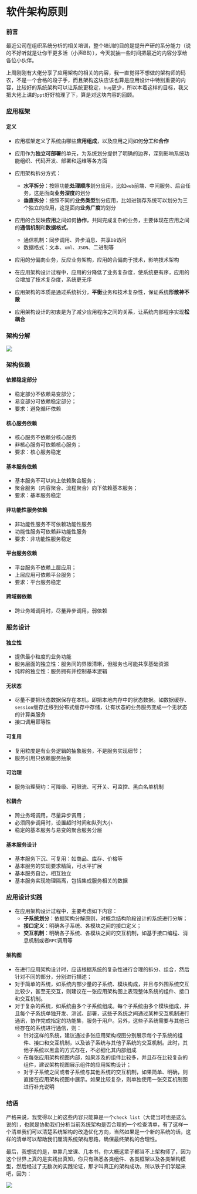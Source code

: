 # 软件架构原则

### 前言

最近公司在组织系统分析的相关培训，整个培训的目的是提升产研的系分能力（说的不好听就是让你干更多活（小声BB）），今天就抽一些时间把最近的内容分享给各位小伙伴。

上周刚刚有大佬分享了应用架构的相关的内容，我一直觉得不想做的架构师的码农，不是一个合格的段子手，而且架构这块应该也算是应用设计中特别重要的内容，比较好的系统架构可以让系统更稳定，`bug`更少，所以本着这样的目标，我又把大佬上课的`ppt`好好梳理了下，算是对这块内容的回顾。

### 应用框架

#### 定义

- 应用框架定义了系统由哪些**应用组成**，以及应用之间如何**分工**和**合作**
- 应用作为**独立可部署**的单元，为系统划分提供了明确的边界，深刻影响系统功能组织、代码开发、部署和运维等各方面
- 应用架构拆分方式：
  - **水平拆分**：按照功能**处理顺序**划分应用，比如`web`前端、中间服务、后台任务，这是面向**业务深度**的划分
  - **垂直拆分**：按照不同的**业务类型**划分应用，比如进销存系统可以划分为三个独立的应用，这是面向**业务广度**的划分

- 应用的合反映**应用**之间如何**协作**，共同完成复杂的业务，主要体现在应用之间的**通信机制**和**数据格式**。
  - 通信机制：同步调用、异步消息、共享`DB`访问
  - 数据格式：文本、`xml`、`JSON`、二进制等
- 应用的分偏向业务，反应业务架构，应用的合偏向于技术，影响技术架构
- 在应用架构设计过程中，应用的分降低了业务复杂度，使系统更有序，应用的合增加了技术复杂度，系统更无序
- 应用架构的本质是通过系统拆分，**平衡**业务和技术复杂性，保证系统**形散神不散**
- 应用架构设计的初衷是为了减少应用程序之间的关系，让系统内部程序实现**松耦合**



### 架构分解

![](https://gitee.com/sysker/picBed/raw/master/blog/20211206214813.png)

### 架构依赖

#### 依赖稳定部分

- 稳定部分不依赖易变部分；
- 易变部分可依赖稳定部分；
- 要求：避免循环依赖

#### 核心服务依赖

- 核心服务不依赖分核心服务
- 非核心服务可依赖核心服务；
- 要求：核心服务稳定

#### 基本服务依赖

- 基本服务不可以向上依赖聚合服务；
- 聚合服务（内容聚合、流程聚合）向下依赖基本服务；
- 要求：基本服务稳定

#### 非功能性服务依赖

- 非功能性服务不可依赖功能性服务
- 功能性服务可依赖非功能性服务
- 要求：非功能性服务稳定

#### 平台服务依赖

- 平台服务不依赖上层应用；
- 上层应用可依赖平台服务；
- 要求：平台服务稳定

#### 跨域弱依赖

- 跨业务域调用时，尽量异步调用，弱依赖

### 服务设计

#### 独立性

- 提供最小粒度的业务功能
- 服务层面的独立性：服务间的界限清晰，但服务也可能共享基础资源
- 纯粹的独立性：服务拥有并控制基本逻辑



#### 无状态

- 尽量不要把状态数据保存在本机，即把本地内存中的状态数据。如数据缓存、`session`缓存迁移到分布式缓存中存储，让有状态的业务服务变成一个无状态的计算类服务
- 接口调用幂等性



#### 可复用

- 复用粒度是有业务逻辑的抽象服务，不是服务实现细节；
- 服务引用只依赖服务抽象



#### 可治理

- 服务治理契约：可降级、可限流、可开关、可监控、黑白名单机制



#### 松耦合

- 跨业务域调用，尽量异步调用；
- 必须同步调用时，设置超时时间和队列大小
- 稳定的基本服务与易变的聚合服务分层



#### 基本服务设计

- 基本服务下沉、可复用：如商品、库存、价格等
- 基本服务的实现要求精简，可水平扩展
- 基本服务自治，相互独立
- 基本服务实现物理隔离，包括集成服务相关的数据



### 应用设计实践

- 在应用架构设计过程中，主要考虑如下内容：
  - **子系统划分**：依据架构分解原则，对概念结构阶段设计的系统进行分解；
  - **接口定义**：明确各子系统、各模块之间的接口定义；
  - **交互机制**：明确各子系统、各模块之间的交互机制，如基于接口编程、消息机制或者`RPC`调用等

#### 架构图

- 在进行应用架构设计时，应该根据系统的复杂性进行合理的拆分、组合，然后针对不同的部分，分别进行描述；
- 对于简单的系统，如系统内部少量的子系统、模块构成，并且与外围系统交互比较少，甚至无交互，则建议在一张应用架构图上表现整体系统的组件、接口和交互机制。
- 对于复杂的系统，如系统由多个子系统组成。每个子系统由多个模块组成，并且每个子系统单独开发、测试、部署，这些子系统之间通过某种交互机制进行通讯，协作完成指定的功能集，服务于用户。另外，这些子系统需要与其他已经存在的系统进行通信，则：
  - 针对这样的系统，建议通过多张应用架构视图分别展示每个子系统的组件、接口和交互机制，以及该子系统与其他子系统的交互机制。此时，其他子系统以黑盒的方式存在，不必细化其内部组成
  - 在每张应用架构视图内部，如果涉及的组件比较多，并且存在比较复杂的组件，建议架构视图展示组件的应用架构设计；
  - 对于子系统之间或者子系统与其他系统的交互机制，如果简单、明确，则直接在应用架构视图中展示。如果比较复杂，则单独使用一张交互机制图进行补充说明

### 结语

严格来说，我觉得以上的这些内容只能算是一个`check list`（大佬当时也是这么说的），也就是协助我们分析当前系统架构是否合理的一个检查清单，有了这样一个清单我们可以清楚系统架构的改造优化方向，当然如果是一个新的系统的话，这样的清单可以帮助我们厘清系统架构思路，确保最终架构的合理性。

最后，我想说的是，单靠几堂课、几本书，你大概这辈子都当不上架构师了，因为这个世界上真的是实践出真知，你只有熟悉各类组件、各类框架以及各类架构模型，然后经过了无数次的实践论证，那才叫真正的架构成功，所以铁子们学起来吧，因为：

![](https://gitee.com/sysker/picBed/raw/master/blog/bcab2c6a8d9c078e2d3270c0e8a4a01.jpg)
